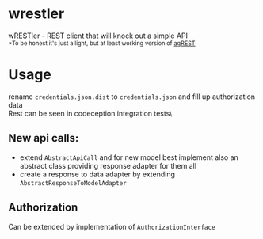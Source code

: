 # wrestler
wRESTler - REST client that will knock out a simple API\
<sub>*To be honest it's just a light, but at least working version of <a href="https://github.com/Kudlaty01/agrest-client">agREST</a></sub>

# Usage
rename `credentials.json.dist` to `credentials.json` and fill up authorization data\
Rest can be seen in codeception integration tests\

## New api calls:
* extend `AbstractApiCall` and for new model best implement also an abstract class providing response adapter for them all
* create a response to data adapter by extending `AbstractResponseToModelAdapter`

## Authorization
Can be extended by implementation of `AuthorizationInterface`
